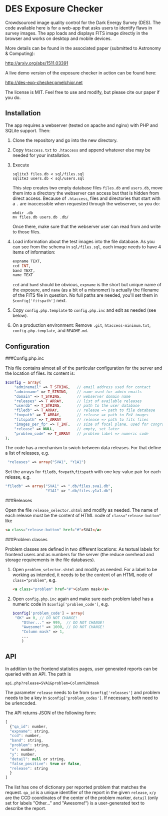 # DES Exposure Checker

Crowdsourced image quality control for the Dark Energy Survey (DES). The code available here is for a web-app that asks users to identify flaws in survey images. The app loads and displays FITS image directly in the browser and works on desktop and mobile devices.

More details can be found in the associated paper (submitted to Astronomy & Computing): 

http://arxiv.org/abs/1511.03391

A live demo version of the exposure checker in action can be found here:

http://des-exp-checker.pmelchior.net

The license is MIT. Feel free to use and modify, but please cite our paper if you do.

## Installation

The app requires a webserver (tested on apache and nginx) with PHP and SQLite support. Then:

1. Clone the repository and go into the new directory.
2. Copy `htaccess.txt` to `.htaccess` and append whatever else may be needed for your installation.
3. Execute 

   ```
   sqlite3 files.db < sql/files.sql
   sqlite3 users.db < sql/users.sql
   ```

   This step creates two empty database files `files.db` and `users.db`, move them into a directory the webserver can access but that is hidden from direct access. Because of `.htaccess`, files and directories that start with a `.` are inaccessible when requested through the webserver, so you do:

   ````
   mkdir .db
   mv files.db users.db .db/
   ````

   Once there, make sure that the webserver user can read from and write to those files. 
4. Load information about the test images into the file database. As you can see from the schema in `sql/files.sql`,  each image needs to have 4 items of information:

   ```sql
   expname TEXT,
   ccd INT,
   band TEXT,
   name TEXT
   ```

   `ccd` and `band` should be obvious, `expname` is the short but unique name of the exposure, and `name` (as a bit of a misnomer) is actually the filename of the FITS file in question. No full paths are needed, you'll set them in  `$config['fitspath']` next.

5. Copy `config.php.template` to `config.php.inc` and edit as needed (see below).
6. On a production environment: Remove `.git`, `htaccess-minimum.txt`, `config.php.template`, and `README.md`.

## Configuration

###Config.php.inc

This file contains almost all of the particular configuration for the server and the location of files. Its content is:

```php
$config = array(
    "adminemail" => T_STRING,   // email address used for contact
    "adminname" => T_STRING,    // name used for admin emails
    "domain" => T_STRING,       // webserver domain name
    "releases" => T_ARRAY,	    // list of available releases
    "userdb" => T_STRING,       // path to the user database
    "filedb" => T_ARRAY,        // release => path to file database
    "fovpath" => T_ARRAY,       // release => path to FoV images
    "fitspath" => T_ARRAY       // release => path to fits files
    "images_per_fp" => T_INT,   // size of focal plane, used for congrats
    "release" => NULL,          // empty, set later
    "problem_code" => T_ARRAY   // problem label => numeric code
);
```

The code has a mechanism to swich between data releases. For that define a list of releases, e.g. 

```php
 "releases" => array("SVA1", "Y1A1")
```

 Set the arrays for `filedb`, `fovpath`,`fitspath` with one key-value pair for each release, e.g. 

```php
"filedb" => array("SVA1" => ".db/files.sva1.db", 
                  "Y1A1" => ".db/files.y1a1.db")
```

###Releases

Open the file `release_selector.shtml` and modify as needed. The name of each release must be the content of HTML node of `class="release-button"` like

```html
<a class="release-button" href="#">SVA1</a>
```

###Problem classes

Problem classes are defined in two different locations: As textual labels for frontend users and as numbers for the server (the reduce overhead and storage requirements in the file databases).

1. Open `problem_selector.shtml` and modify as needed. For a label to be working as intended, it needs to be the content of an HTML node of `class="problem"`, e.g.

   ```html
   <a class="problem" href="#">Column mask</a>
   ```

2. Open `config.php.inc` again and make sure each problem label has a numeric code in `$config['problem_code']`, e.g.

   ```php
   $config['problem_code'] = array(
   	"OK" => 0, // DO NOT CHANGE!
       "Other..." => 999,  // DO NOT CHANGE!
       "Awesome!" => 1000, // DO NOT CHANGE!
       "Column mask" => 1,
       ...
       )
   ```

## API

In addition to the frontend statistics pages, user generated reports can be queried with an API. The path is

```
api.php?release=SVA1&problem=Column%20mask
```

The parameter `release` needs to be from `$config['releases']` and problem needs to be a key in `$config['problem_codes']`. If necessary, both need to be urlencoded.

The API returns JSON of the following form:

```javascript
[
  {"qa_id": number,
  "expname": string,
  "ccd": number,
  "band": string,
  "problem": string,
  "x": number,
  "y": number,
  "detail": null or string,
  "false_positive": true or false,
  "release": string
  }
]
```

The list has one of dictionary per reported problem that matches the request. `qa_id` is a unique identifier of the report in the given `release`, `x/y` are the CCD coordinates of the center of the problem marker, `detail` (only set for labels "Other…" and "Awesome!") is a user-generated text to describe the report.
